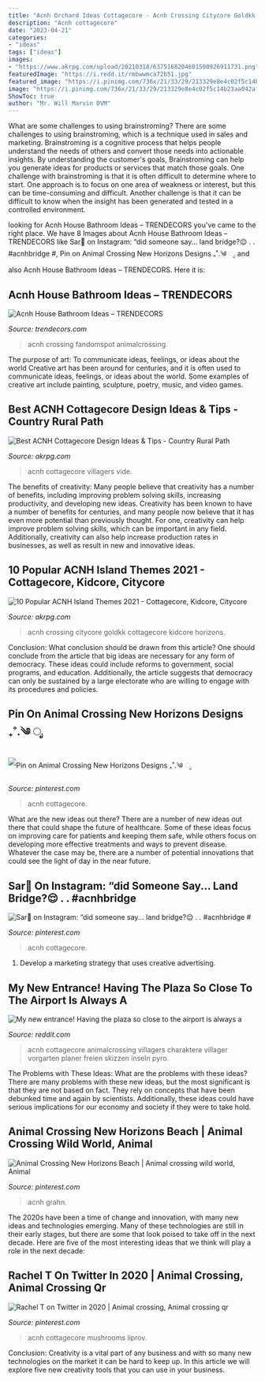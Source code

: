 ```yaml
---
title: "Acnh Orchard Ideas Cottagecore - Acnh Crossing Citycore Goldkk Cottagecore Kidcore Horizons"
description: "Acnh cottagecore"
date: "2023-04-21"
categories:
- "ideas"
tags: ["ideas"]
images:
- "https://www.akrpg.com/upload/20210318/6375168204601500926911731.png"
featuredImage: "https://i.redd.it/rmbwwmca72b51.jpg"
featured_image: "https://i.pinimg.com/736x/21/33/29/213329e8e4c02f5c14b23aa042af5e59.jpg"
image: "https://i.pinimg.com/736x/21/33/29/213329e8e4c02f5c14b23aa042af5e59.jpg"
ShowToc: true
author: "Mr. Will Marvin DVM"
---
```



What are some challenges to using brainstroming?
There are some challenges to using brainstroming, which is a technique used in sales and marketing. Brainstroming is a cognitive process that helps people understand the needs of others and convert those needs into actionable insights. By understanding the customer's goals, Brainstroming can help you generate ideas for products or services that match those goals.
One challenge with brainstroming is that it is often difficult to determine where to start. One approach is to focus on one area of weakness or interest, but this can be time-consuming and difficult. Another challenge is that it can be difficult to know when the insight has been generated and tested in a controlled environment.

	

		
looking for Acnh House Bathroom Ideas – TRENDECORS you've came to the right place. We have 8 Images about Acnh House Bathroom Ideas – TRENDECORS like Sar🧸 on Instagram: “did someone say... land bridge?😌 . . #acnhbridge #, Pin on Animal Crossing New Horizons Designs ₊˚.༄ ೃ and also Acnh House Bathroom Ideas – TRENDECORS. Here it is:
		
    
## Acnh House Bathroom Ideas – TRENDECORS

<img loading=lazy src="https://i2.wp.com/i.pinimg.com/originals/30/ed/43/30ed4301858be69f9ae50da5fccee470.jpg?w=1140&amp;is-pending-load=1#038;ssl=1" onerror="this.onerror=null;this.src='https://tse2.mm.bing.net/th?id=OIP.vUZCBrrFsAgBxVMIx5FsCwHaEK&amp;pid=15.1';" alt="Acnh House Bathroom Ideas – TRENDECORS">

_Source: trendecors.com_

>acnh crossing fandomspot animalcrossing. 

	

The purpose of art: To communicate ideas, feelings, or ideas about the world
Creative art has been around for centuries, and it is often used to communicate ideas, feelings, or ideas about the world. Some examples of creative art include painting, sculpture, poetry, music, and video games.

    
## Best ACNH Cottagecore Design Ideas &amp; Tips - Country Rural Path

<img loading=lazy src="https://www.akrpg.com/upload/20200911/6373544142502714054107501.jpg" onerror="this.onerror=null;this.src='https://tse4.mm.bing.net/th?id=OIP.Hqi75bxc8kVLaK5MFdnygAHaEJ&amp;pid=15.1';" alt="Best ACNH Cottagecore Design Ideas &amp; Tips - Country Rural Path">

_Source: akrpg.com_

>acnh cottagecore villagers vide. 

	

The benefits of creativity: Many people believe that creativity has a number of benefits, including improving problem solving skills, increasing productivity, and developing new ideas.
Creativity has been known to have a number of benefits for centuries, and many people now believe that it has even more potential than previously thought. For one, creativity can help improve problem solving skills, which can be important in any field. Additionally, creativity can also help increase production rates in businesses, as well as result in new and innovative ideas.

    
## 10 Popular ACNH Island Themes 2021 - Cottagecore, Kidcore, Citycore

<img loading=lazy src="https://www.akrpg.com/upload/20210318/6375168204601500926911731.png" onerror="this.onerror=null;this.src='https://tse2.mm.bing.net/th?id=OIP.Og1Qa8SDnrIDZqsl-DKPiwHaED&amp;pid=15.1';" alt="10 Popular ACNH Island Themes 2021 - Cottagecore, Kidcore, Citycore">

_Source: akrpg.com_

>acnh crossing citycore goldkk cottagecore kidcore horizons. 

	

Conclusion: What conclusion should be drawn from this article?
One should conclude from the article that big ideas are necessary for any form of democracy. These ideas could include reforms to government, social programs, and education. Additionally, the article suggests that democracy can only be sustained by a large electorate who are willing to engage with its procedures and policies.

    
## Pin On Animal Crossing New Horizons Designs ₊˚.༄ ೃ

<img loading=lazy src="https://i.pinimg.com/736x/21/33/29/213329e8e4c02f5c14b23aa042af5e59.jpg" onerror="this.onerror=null;this.src='https://tse4.mm.bing.net/th?id=OIP.OW82chr7k0-PXRJUML5uHgHaEK&amp;pid=15.1';" alt="Pin on Animal Crossing New Horizons Designs ₊˚.༄ ೃ">

_Source: pinterest.com_

>acnh cottagecore. 

	

What are the new ideas out there?
There are a number of new ideas out there that could shape the future of healthcare. Some of these ideas focus on improving care for patients and keeping them safe, while others focus on developing more effective treatments and ways to prevent disease. Whatever the case may be, there are a number of potential innovations that could see the light of day in the near future.

    
## Sar🧸 On Instagram: “did Someone Say... Land Bridge?😌 . . #acnhbridge #

<img loading=lazy src="https://i.pinimg.com/736x/a4/ab/cd/a4abcd16ea6733153422213f8d29d8d1.jpg" onerror="this.onerror=null;this.src='https://tse4.mm.bing.net/th?id=OIP.adM9NfIiYQtrCqca28B46AHaEK&amp;pid=15.1';" alt="Sar🧸 on Instagram: “did someone say... land bridge?😌 . . #acnhbridge #">

_Source: pinterest.com_

>acnh cottagecore. 

	

1. Develop a marketing strategy that uses creative advertising.

    
## My New Entrance! Having The Plaza So Close To The Airport Is Always A

<img loading=lazy src="https://i.redd.it/rmbwwmca72b51.jpg" onerror="this.onerror=null;this.src='https://tse2.mm.bing.net/th?id=OIP.TChoD4ZOMYJYaIsFeHybsQHaIO&amp;pid=15.1';" alt="My new entrance! Having the plaza so close to the airport is always a">

_Source: reddit.com_

>acnh cottagecore animalcrossing villagers charaktere villager vorgarten planer freien skizzen inseln pyro. 

	

The Problems with These Ideas: What are the problems with these ideas?
There are many problems with these new ideas, but the most significant is that they are not based on fact. They rely on concepts that have been debunked time and again by scientists. Additionally, these ideas could have serious implications for our economy and society if they were to take hold.

    
## Animal Crossing New Horizons Beach | Animal Crossing Wild World, Animal

<img loading=lazy src="https://i.pinimg.com/736x/fa/7a/fe/fa7afef9939327a18af58590464185a8.jpg" onerror="this.onerror=null;this.src='https://tse4.mm.bing.net/th?id=OIP.6_sv27Mc9j5puu4Dwnu6SAHaEK&amp;pid=15.1';" alt="Animal Crossing New Horizons Beach | Animal crossing wild world, Animal">

_Source: pinterest.com_

>acnh grahn. 

	

The 2020s have been a time of change and innovation, with many new ideas and technologies emerging. Many of these technologies are still in their early stages, but there are some that look poised to take off in the next decade. Here are five of the most interesting ideas that we think will play a role in the next decade:

    
## Rachel T On Twitter In 2020 | Animal Crossing, Animal Crossing Qr

<img loading=lazy src="https://i.pinimg.com/736x/51/4f/f3/514ff3da48028ea3d18489448c9fc4e1.jpg" onerror="this.onerror=null;this.src='https://tse4.mm.bing.net/th?id=OIP.AapmVNSbt7i50PnHmNFGcAHaEO&amp;pid=15.1';" alt="Rachel T on Twitter in 2020 | Animal crossing, Animal crossing qr">

_Source: pinterest.com_

>acnh cottagecore mushrooms liprov. 

	

Conclusion:
Creativity is a vital part of any business and with so many new technologies on the market it can be hard to keep up. In this article we will explore five new creativity tools that you can use in your business.

